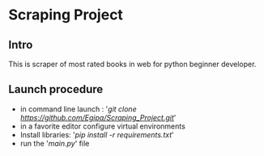 # Scraping Project

## Intro
This is scraper of most rated books in web for python beginner developer.

## Launch procedure
 - in command line launch : '_git clone https://github.com/Egipa/Scraping_Project.git_'
 - in a favorite editor configure virtual environments
 - Install libraries: '_pip install -r requirements.txt_'
 - run the '_main.py_' file
